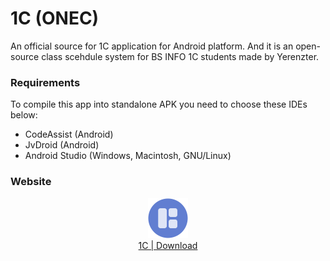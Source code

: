 
# 1C (ONEC)
An official source for 1C application for Android platform. And it is an open-source class scehdule system for BS INFO 1C students made by Yerenzter.

### Requirements

To compile this app into standalone APK you need to choose these IDEs below:

- CodeAssist (Android)
- JvDroid (Android)
- Android Studio (Windows, Macintosh, GNU/Linux)

### Website

<div align="center">
<div>
<img src="https://github.com/Yerenzter/onec/raw/main/main/asset/img/icon.png" width="64" height="64">
</div>
<div>
<a href="https://yerenzter.github.io/onec">1C | Download</a>
</div>
</div>
